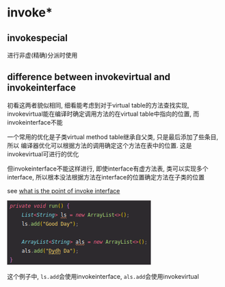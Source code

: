 # invoke*

## invokespecial

进行非虚(精确)分派时使用

## difference between invokevirtual and invokeinterface

初看这两者貌似相同, 细看能考虑到对于virtual table的方法查找实现,
invokevirtual能在编译时确定调用方法的在virtual table中指向的位置,
而invokeinterface不能

一个常用的优化是子类virtual method table继承自父类, 只是最后添加了些条目, 所以
编译器优化可以根据方法的调用确定这个方法在表中的位置. 这是invokevirtual可进行的优化

但invokeinterface不能这样进行, 即使interface有虚方法表, 类可以实现多个interface,
所以根本没法根据方法在interface的位置确定方法在子类的位置

see [what is the point of invoke interface](https://stackoverflow.com/questions/1504633/what-is-the-point-of-invokeinterface)

![例子](demo.png)

这个例子中, `ls.add`会使用invokeinterface, `als.add`会使用invokevirtual
